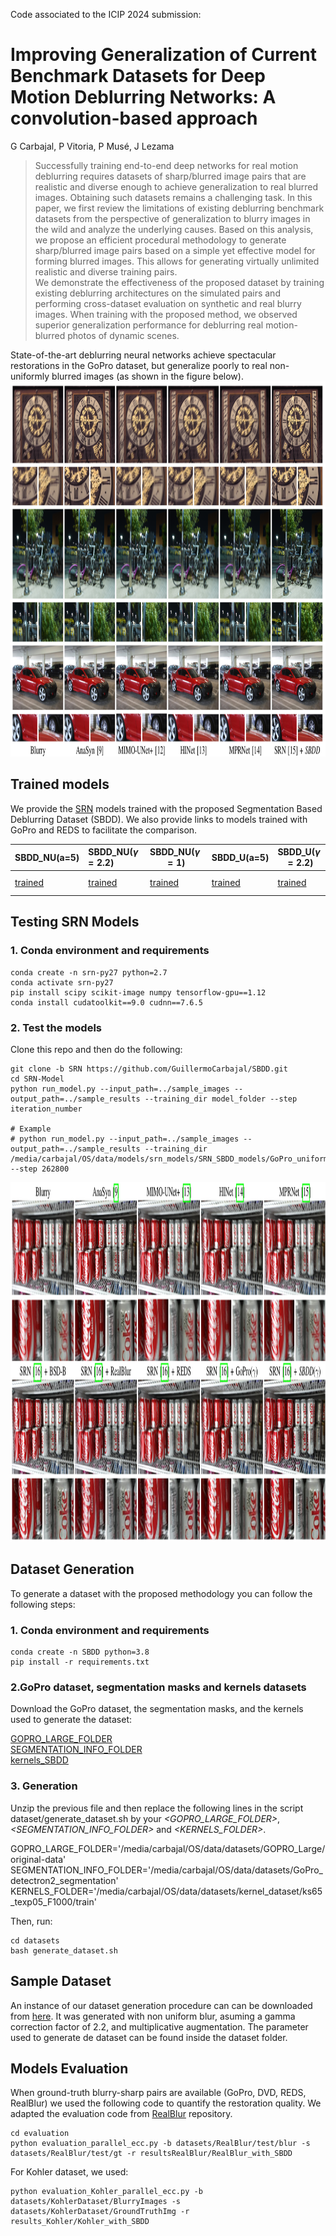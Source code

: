 Code associated to the ICIP 2024 submission:

# Improving Generalization of Current Benchmark Datasets for Deep Motion Deblurring Networks: A convolution-based approach
G Carbajal, P Vitoria, P Musé, J Lezama


> Successfully training end-to-end deep networks for real motion deblurring requires datasets of sharp/blurred image pairs that are realistic and diverse enough to achieve generalization to real blurred images. Obtaining such datasets remains a challenging task. In this paper, we first review the limitations of existing deblurring benchmark datasets from the perspective of generalization to blurry images in the wild and analyze the underlying causes. Based on this analysis, we propose an efficient procedural methodology to generate sharp/blurred image pairs based on a simple yet effective model for forming blurred images. This allows for generating virtually unlimited realistic and diverse training pairs.  
We demonstrate the effectiveness of the proposed dataset by training existing deblurring architectures on the simulated pairs and performing cross-dataset evaluation on synthetic and real blurry images. When training with the proposed method, we observed superior generalization performance for deblurring real motion-blurred photos of dynamic scenes.

State-of-the-art deblurring neural networks achieve spectacular restorations in the GoPro dataset, but generalize poorly to real non-uniformly blurred images (as shown in the figure below).            
<img src="figs/motivation.png"  height=600 width=1200 alt="SRN Results when trained with SBDD  ">   

## Trained models

We provide the [SRN](https://github.com/jiangsutx/SRN-Deblur) models trained with the proposed Segmentation Based Deblurring Dataset (SBDD). We also provide links to models trained with GoPro and REDS to facilitate the comparison.   

|SBDD_NU(a=5)| SBDD_NU($\gamma=2.2$)|SBDD_NU($\gamma=1$)|SBDD_U(a=5)|SBDD_U($\gamma=2.2$)|SBDD_U($\gamma=1$)| GoPro |  REDS  |          
|------------|:---------------------|-------------------|-----------|--------------------|------------------|-------|--------|         
| [trained](https://iie.fing.edu.uy/~carbajal/SBDD_data/SBDD_models/GoPro_non_uniform_mob5_ks65_texp05_F1000_ill_aug_2up_n10_ef5.zip)  | [trained](https://iie.fing.edu.uy/~carbajal/SBDD_data/SBDD_models/GoPro_non_uniform_mob5_ks65_texp05_F1000_ill_aug_2up_gf22_n10.zip)  | [trained](https://iie.fing.edu.uy/~carbajal/SBDD_data/SBDD_models/GoPro_non_uniform_mob5_ks65_texp05_F1000_ill_aug_2up_n10_gf1.zip)    | [trained](https://iie.fing.edu.uy/~carbajal/SBDD_data/SBDD_models/GoPro_uniform_ks65_texp05_F1000_ill_aug_2up_n10_ef5.zip)   |  [trained](https://iie.fing.edu.uy/~carbajal/SBDD_data/SBDD_models/GoPro_uniform_ks65_texp05_F1000_ill_aug_2up_gf22_n10.zip)   | [trained](https://iie.fing.edu.uy/~carbajal/SBDD_data/SBDD_models/GoPro_uniform_ks65_texp05_F1000_ill_aug_2up_n10_gf1.zip)    | [trained](https://iie.fing.edu.uy/~carbajal/SBDD_data/SBDD_models/srn-models/SRN_SBDD_models.zip)| [public model](https://iie.fing.edu.uy/~carbajal/SBDD_data/SBDD_models/srn-models/GoPro_color.zip) | [trained](https://iie.fing.edu.uy/~carbajal/SBDD_data/SBDD_models/srn-models/REDS_color.zip)  |    
    

## Testing SRN Models

### 1. Conda environment and requirements
```
conda create -n srn-py27 python=2.7
conda activate srn-py27
pip install scipy scikit-image numpy tensorflow-gpu==1.12
conda install cudatoolkit==9.0 cudnn==7.6.5
```

### 2. Test the models

Clone this repo and then do the following: 

```
git clone -b SRN https://github.com/GuillermoCarbajal/SBDD.git
cd SRN-Model
python run_model.py --input_path=../sample_images --output_path=../sample_results --training_dir model_folder --step iteration_number

# Example
# python run_model.py --input_path=../sample_images --output_path=../sample_results --training_dir  /media/carbajal/OS/data/models/srn_models/SRN_SBDD_models/GoPro_uniform_ks65_texp05_F1000_ill_aug_2up_n10_ef5 --step 262800
```

<img src="figs/srn.png"  height=575 width=1200 alt="SRN Results when trained with SBDD  ">   

## Dataset Generation

To generate a dataset with the proposed methodology you can follow the following steps:

### 1. Conda environment and requirements

```
conda create -n SBDD python=3.8     
pip install -r requirements.txt    
```

### 2.GoPro dataset, segmentation masks and kernels datasets

Download the GoPro dataset, the segmentation masks, and the kernels used to generate the dataset:

[GOPRO_LARGE_FOLDER](https://seungjunnah.github.io/Datasets/gopro.html)                
[SEGMENTATION_INFO_FOLDER](https://iie.fing.edu.uy/~carbajal/SBDD_data/GoPro_detectron2_segmentation.zip)      
[kernels_SBDD](https://iie.fing.edu.uy/~carbajal/SBDD_data/ks65_texp05_F1000_kernels.zip)

### 3. Generation

Unzip the previous file and then replace the following lines in the script dataset/generate_dataset.sh by your *<GOPRO_LARGE_FOLDER>*, *<SEGMENTATION_INFO_FOLDER>* and *<KERNELS_FOLDER>*. 

GOPRO_LARGE_FOLDER='/media/carbajal/OS/data/datasets/GOPRO_Large/original-data'
SEGMENTATION_INFO_FOLDER='/media/carbajal/OS/data/datasets/GoPro_detectron2_segmentation'     
KERNELS_FOLDER='/media/carbajal/OS/data/datasets/kernel_dataset/ks65_texp05_F1000/train'        

Then, run:

```
cd datasets
bash generate_dataset.sh
```

## Sample Dataset 

An instance of our dataset generation procedure can can be downloaded from [here](https://iie.fing.edu.uy/~carbajal/SBDD_data/SBDD_NU_ill_aug_2up_gf22_n10.zip). It was generated with non uniform blur, asuming a gamma correction factor of 2.2, and multiplicative augmentation. The parameter used to generate de dataset can be found inside the dataset folder. 

## Models Evaluation


When ground-truth blurry-sharp pairs are available (GoPro, DVD, REDS, RealBlur) we used the following code to quantify the restoration quality. We adapted the evaluation code from [RealBlur](https://github.com/rimchang/RealBlur)  repository.

```
cd evaluation
python evaluation_parallel_ecc.py -b datasets/RealBlur/test/blur -s datasets/RealBlur/test/gt -r resultsRealBlur/RealBlur_with_SBDD
```

For Kohler dataset, we used: 

```
python evaluation_Kohler_parallel_ecc.py -b datasets/KohlerDataset/BlurryImages -s datasets/KohlerDataset/GroundTruthImg -r results_Kohler/Kohler_with_SBDD
```


